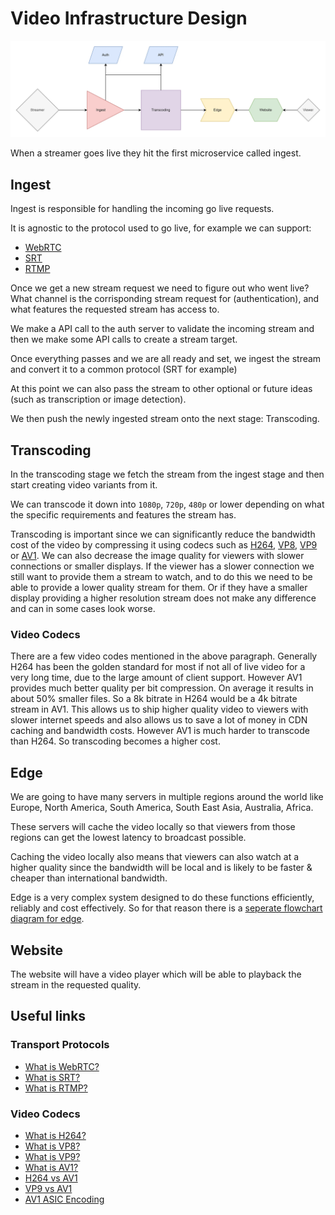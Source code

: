 # Video Infrastructure Design

![](./assets/video-infrastructure.webp)

When a streamer goes live they hit the first microservice called ingest.

## Ingest

Ingest is responsible for handling the incoming go live requests. 

It is agnostic to the protocol used to go live, for example we can support:
- [WebRTC](https://en.wikipedia.org/wiki/WebRTC)
- [SRT](https://en.wikipedia.org/wiki/Secure_Reliable_Transport)
- [RTMP](https://en.wikipedia.org/wiki/Real-Time_Messaging_Protocol)

Once we get a new stream request we need to figure out who went live? What channel is the corrisponding stream request for (authentication), and what features the requested stream has access to.

We make a API call to the auth server to validate the incoming stream and then we make some API calls to create a stream target.

Once everything passes and we are all ready and set, we ingest the stream and convert it to a common protocol (SRT for example)

At this point we can also pass the stream to other optional or future ideas (such as transcription or image detection).

We then push the newly ingested stream onto the next stage: Transcoding.

## Transcoding

In the transcoding stage we fetch the stream from the ingest stage and then start creating video variants from it.

We can transcode it down into `1080p`, `720p`, `480p` or lower depending on what the specific requirements and features the stream has.

Transcoding is important since we can significantly reduce the bandwidth cost of the video by compressing it using codecs such as [H264](https://en.wikipedia.org/wiki/Advanced_Video_Coding), [VP8](https://en.wikipedia.org/wiki/VP8), [VP9](https://en.wikipedia.org/wiki/VP9) or [AV1](https://en.wikipedia.org/wiki/AV1). 
We can also decrease the image quality for viewers with slower connections or smaller displays. If the viewer has a slower connection we still want to provide them a stream to watch, and to do this we need to be able to provide a lower quality stream for them. Or if they have a smaller display providing a higher resolution stream does not make any difference and can in some cases look worse.

### Video Codecs

There are a few video codes mentioned in the above paragraph. Generally H264 has been the golden standard for most if not all of live video for a very long time, due to the large amount of client support. However AV1 provides much better quality per bit compression. On average it results in about 50% smaller files. So a 8k bitrate in H264 would be a 4k bitrate stream in AV1. This allows us to ship higher quality video to viewers with slower internet speeds and also allows us to save a lot of money in CDN caching and bandwidth costs. However AV1 is much harder to transcode than H264. So transcoding becomes a higher cost.  

## Edge

We are going to have many servers in multiple regions around the world like Europe, North America, South America, South East Asia, Australia, Africa.

These servers will cache the video locally so that viewers from those regions can get the lowest latency to broadcast possible.

Caching the video locally also means that viewers can also watch at a higher quality since the bandwidth will be local and is likely to be faster & cheaper than international bandwidth.

Edge is a very complex system designed to do these functions efficiently, reliably and cost effectively. So for that reason there is a [seperate flowchart diagram for edge](./cdn-edge.md).

## Website

The website will have a video player which will be able to playback the stream in the requested quality.


## Useful links

### Transport Protocols
- [What is WebRTC?](https://bloggeek.me/what-is-webrtc/)
- [What is SRT?](https://www.matrox.com/en/video/media/guides-articles/srt-protocol)
- [What is RTMP?](https://www.dacast.com/blog/rtmp-real-time-messaging-protocol)

### Video Codecs
- [What is H264?](https://www.haivision.com/resources/streaming-video-definitions/h-264)
- [What is VP8?](https://trueconf.com/blog/wiki/vp8-video-codec)
- [What is VP9?](https://www.wowza.com/blog/vp9-codec-googles-open-source-technology-explained)
- [What is AV1?](https://www.androidauthority.com/av1-codec-1113318)
- [H264 vs AV1](https://www.winxdvd.com/convert-hevc-video/av1-vs-hevc.htm)
- [VP9 vs AV1](https://www.winxdvd.com/video-transcoder/av1-vs-vp9.htm)
- [AV1 ASIC Encoding](https://netint.com/)
